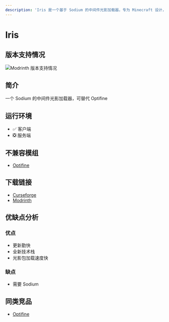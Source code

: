 ```yaml
---
description: 'Iris 是一个基于 Sodium 的中间件光影加载器，专为 Minecraft 设计，提供快速的光影加载速度。支持 NeoForge、Fabric 和 Quilt 模组加载器。'
---
```


# Iris

## 版本支持情况

![Modrinth 版本支持情况](https://img.shields.io/modrinth/game-versions/iris)

## 简介

一个 Sodium 的中间件光影加载器，可替代 Optifine

## 运行环境

- ✅ 客户端
- ❎ 服务端

## 不兼容模组

- [Optifine](/mod/optifine.md)

## 下载链接

- [Curseforge](https://www.curseforge.com/minecraft/mc-mods/iris)
- [Modrinth](https://modrinth.com/mod/iris)

## 优缺点分析

### 优点

- 更新勤快
- 全新技术栈
- 光影包加载速度快

### 缺点

- 需要 Sodium

## 同类竞品

- [Optifine](/mod/example.md)



